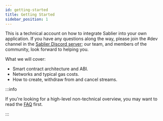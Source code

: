 ```yaml
---
id: getting-started
title: Getting Started
sidebar_position: 1
---
```


This is a technical account on how to integrate Sablier into your own application. If you have any questions along the
way, please join the #dev channel in the [Sablier Discord server](https://discord.gg/bSwRCwWRsT); our team, and members
of the community, look forward to helping you.

What we will cover:

- Smart contract architecture and ABI.
- Networks and typical gas costs.
- How to create, withdraw from and cancel streams.

:::info

If you're looking for a high-level non-technical overview, you may want to read the [FAQ](../faq/basics.md) first.

:::
